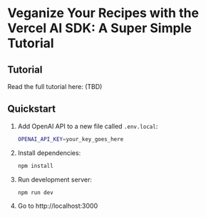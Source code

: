 # Veganize Your Recipes with the Vercel AI SDK: A Super Simple Tutorial

## Tutorial

Read the full tutorial here: (TBD)

## Quickstart

1. Add OpenAI API to a new file called `.env.local`:

    ```sh
    OPENAI_API_KEY=your_key_goes_here
    ```

1. Install dependencies:

    ```sh
    npm install
    ```

1. Run development server:

    ```sh
    npm run dev
    ```

1. Go to http://localhost:3000
